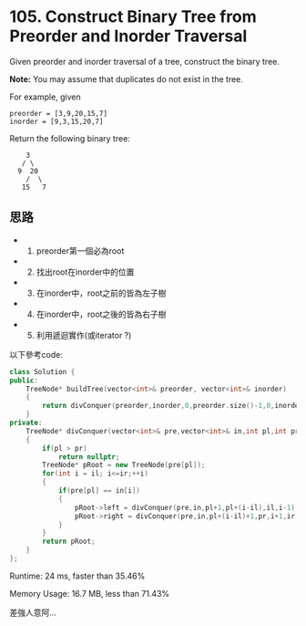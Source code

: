 # 105. Construct Binary Tree from Preorder and Inorder Traversal

Given preorder and inorder traversal of a tree, construct the binary tree.

**Note:**
You may assume that duplicates do not exist in the tree.

For example, given

    preorder = [3,9,20,15,7]
    inorder = [9,3,15,20,7]
Return the following binary tree:

        3
       / \
      9  20
        /  \
       15   7
       

## 思路
* 1. preorder第一個必為root
* 2. 找出root在inorder中的位置
* 3. 在inorder中，root之前的皆為左子樹
* 4. 在inorder中，root之後的皆為右子樹
* 5. 利用遞迴實作(或iterator ?)

以下參考code:

```cpp
class Solution {
public:
    TreeNode* buildTree(vector<int>& preorder, vector<int>& inorder) 
    {
        return divConquer(preorder,inorder,0,preorder.size()-1,0,inorder.size()-1);
    }
private:
    TreeNode* divConquer(vector<int>& pre,vector<int>& in,int pl,int pr,int il,int ir)
    {
        if(pl > pr)
            return nullptr;
        TreeNode* pRoot = new TreeNode(pre[pl]);
        for(int i = il; i<=ir;++i)
        {
            if(pre[pl] == in[i])
            {
                pRoot->left = divConquer(pre,in,pl+1,pl+(i-il),il,i-1);
                pRoot->right = divConquer(pre,in,pl+(i-il)+1,pr,i+1,ir);
            }
        }
        return pRoot;
    }
};

```

Runtime: 24 ms, faster than 35.46%

Memory Usage: 16.7 MB, less than 71.43%

差強人意阿...
